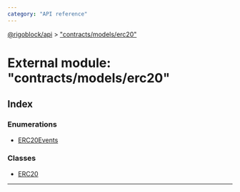 ```yaml
---
category: "API reference"
---
```



[@rigoblock/api](../1.quick_start.md) > ["contracts/models/erc20"](../modules/_contracts_models_erc20_.md)

# External module: "contracts/models/erc20"

## Index

### Enumerations

* [ERC20Events](../enums/_contracts_models_erc20_.erc20events.md)

### Classes

* [ERC20](../classes/_contracts_models_erc20_.erc20.md)

---

